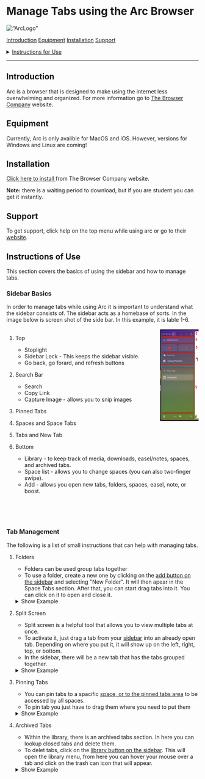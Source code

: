 # Manage Tabs using the Arc Browser


<body>
    <img src="https://logotyp.us/files/arc-browser.svg" alt= “ArcLogo” width="25%" height="" class="center">
</body>


<a href="#Introduction">Introduction</a>
<a href="#Equipment">Equipment</a>
<a href="#Installation">Installation</a>
<a href="#Support">Support</a>
<details >
<summary> <a href="#Instructions">Instructions for Use</a> </summary>
<br>
<ul>
  <li><a href="#SB">Sidebar Basics</a></li>
  <li><a href="#TM">Tab Management</a></li>
</ul>


</details>

---

<h2 id="Introduction">Introduction</h2>
<p>
Arc is a browser that is designed to make using the internet less overwhelming and organized. For more information go to <a href="https://thebrowser.company/">The Browser Company</a>  website.
</p>

<h2 id="Equipment">Equipment</h2>
<p>
Currently, Arc is only avalible for MacOS and iOS. However, versions for Windows and Linux are coming!
</p>

<h2 id="Installation">Installation</h2>
<p>
    <a href="https://arc.net/">Click here to install </a> from The Browser Company website.

__Note:__ there is a waiting period to download, but if you are student you can get it instantly.
</p>

<h2 id="Support">Support</h2>
<p>
    To get support, click help on the top menu while using arc or go to their <a href="https://thebrowser.company/"> website</a>.
</p>

<h2 id="Instructions">Instructions of Use</h2>
<p>
This section covers the basics of using the sidebar and how to manage tabs.

<h3 id="SB">Sidebar Basics</h3>
<p>
In order to manage tabs while using Arc it is important to understand what the sidebar consists of. The sidebar acts as a homebase of sorts. In the image below is screen shot of the side bar. In this example, it is lable 1-6. <br> <br>

<img align="right" width="20%" height="%" src="./images/IMG_Sidebar.jpeg">

1. Top
    * Stoplight
    * Sidebar Lock - This keeps the sidebar visible.
    * Go back, go forard, and refresh buttons

1. Search Bar
    * Search
    * Copy Link
    * Capture Image - allows you to snip images 

1. Pinned Tabs

1. Spaces and Space Tabs

1. Tabs and New Tab

1. Bottom
    * Library - to keep track of media, downloads, easel/notes, spaces, and archived tabs.
    * Space list - allows you to change spaces (you can also two-finger swipe).
    * Add - allows you open new tabs, folders, spaces, easel, note, or boost.
</p>

<br><br><br>

<h3 id="TM">Tab Management </h3>  
<p>
The following is a list of small instructions that can help with managing tabs.

1. Folders 

    * Folders can be used group tabs together
    * To use a folder, create a new one by clicking on the <a href="#SB">add button on the sidebar</a> and selecting "New Folder". It will then apear in the Space Tabs section. After that, you can start drag tabs into it. You can click on it to open and close it.
    <details >
    <summary> Show Example </summary>
    <br>

    ![folder picture](./images/IMG_Folder.jpg)

    </details>

1. Split Screen

    * Split screen is a helpful tool that allows you to view multiple tabs at once.
    * To activate it, just drag a tab from your <a href="#SB">sidebar</a> into an already open tab. Depending on where you put it, it will show up on the left, right, top, or bottom.
    * In the sidebar, there will be a new tab that has the tabs grouped together.
    <details >
    <summary> Show Example </summary>
    <br>

    ![split screen picture](./images/IMG_Split_Screen.jpg)

    </details>

1. Pinning Tabs

    * You can pin tabs to a spacific <a href="#SB">space, or to the pinned tabs area</a> to be accessed by all spaces.
    * To pin tab you just have to drag them where you need to put them

    <details >
    <summary> Show Example </summary>
    <br>

    ![pinned tabs](./images/IMG_Pin.png)

    </details>

1. Archived Tabs

    * Within the library, there is an archived tabs section. In here you can lookup closed tabs and delete them.
    * To delet tabs, click on the <a href="#SB">library button on the sidebar</a>. This will open the library menu, from here you can hover your mouse over a tab and click on the trash can icon that will appear.

    <details >
    <summary> Show Example </summary>
    <br>

    ![archived tabs](./images/IMG_Archive.png)

    </details>

</p>

</p>

